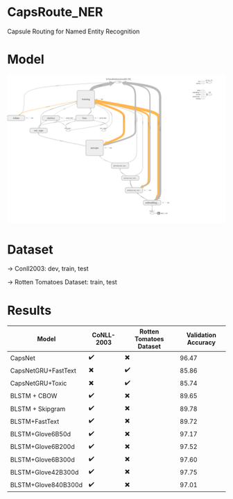 # CapsRoute_NER
Capsule Routing for Named Entity Recognition

# Model
![](result/capsmodel_graph.png)

# Dataset

-> Conll2003: dev, train, test 

-> Rotten Tomatoes Dataset: train, test

# Results


|       Model        |       CoNLL-2003       |     Rotten Tomatoes Dataset     | Validation Accuracy |
|--------------------|------------------------|---------------------------------|---------------------|
| CapsNet            |   :heavy_check_mark:   |     :heavy_multiplication_x:    |        96.47        |
| CapsNetGRU+FastText|:heavy_multiplication_x:|        :heavy_check_mark:       |        85.86        |          
| CapsNetGRU+Toxic   |:heavy_multiplication_x:|        :heavy_check_mark:       |        85.74        |
| BLSTM + CBOW       |   :heavy_check_mark:   |     :heavy_multiplication_x:    |        89.65        |
| BLSTM + Skipgram   |   :heavy_check_mark:   |     :heavy_multiplication_x:    |        89.78        |
| BLSTM+FastText     |   :heavy_check_mark:   |     :heavy_multiplication_x:    |        89.72        |
| BLSTM+Glove6B50d   |   :heavy_check_mark:   |     :heavy_multiplication_x:    |        97.17        |
| BLSTM+Glove6B200d  |   :heavy_check_mark:   |     :heavy_multiplication_x:    |        97.52        |
| BLSTM+Glove6B300d  |   :heavy_check_mark:   |     :heavy_multiplication_x:    |        97.60        |
| BLSTM+Glove42B300d |   :heavy_check_mark:   |     :heavy_multiplication_x:    |        97.75        |
| BLSTM+Glove840B300d|   :heavy_check_mark:   |     :heavy_multiplication_x:    |        97.01        |
